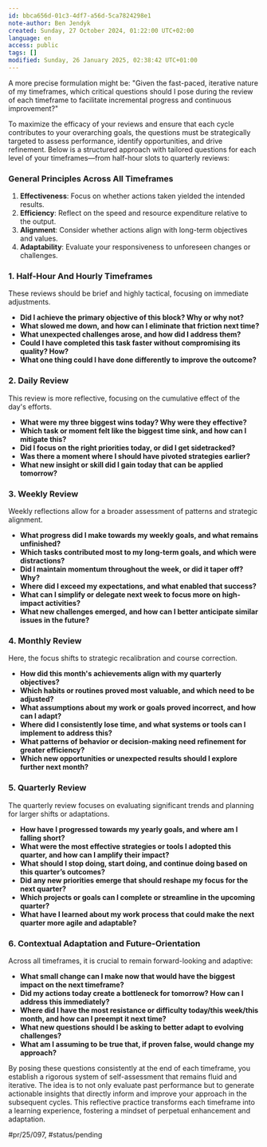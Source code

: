 ```yaml
---
id: bbca656d-01c3-4df7-a56d-5ca7824298e1
note-author: Ben Jendyk
created: Sunday, 27 October 2024, 01:22:00 UTC+02:00
language: en
access: public
tags: []
modified: Sunday, 26 January 2025, 02:38:42 UTC+01:00
---
```


A more precise formulation might be: "Given the fast-paced, iterative nature of my timeframes, which critical questions should I pose during the review of each timeframe to facilitate incremental progress and continuous improvement?"

To maximize the efficacy of your reviews and ensure that each cycle contributes to your overarching goals, the questions must be strategically targeted to assess performance, identify opportunities, and drive refinement. Below is a structured approach with tailored questions for each level of your timeframes—from half-hour slots to quarterly reviews:

### General Principles Across All Timeframes

1. **Effectiveness**: Focus on whether actions taken yielded the intended results.
2. **Efficiency**: Reflect on the speed and resource expenditure relative to the output.
3. **Alignment**: Consider whether actions align with long-term objectives and values.
4. **Adaptability**: Evaluate your responsiveness to unforeseen changes or challenges.

### 1. **Half-Hour And Hourly Timeframes**

These reviews should be brief and highly tactical, focusing on immediate adjustments.
- **Did I achieve the primary objective of this block? Why or why not?**
- **What slowed me down, and how can I eliminate that friction next time?**
- **What unexpected challenges arose, and how did I address them?**
- **Could I have completed this task faster without compromising its quality? How?**
- **What one thing could I have done differently to improve the outcome?**

### 2. **Daily Review**

This review is more reflective, focusing on the cumulative effect of the day's efforts.
- **What were my three biggest wins today? Why were they effective?**
- **Which task or moment felt like the biggest time sink, and how can I mitigate this?**
- **Did I focus on the right priorities today, or did I get sidetracked?**
- **Was there a moment where I should have pivoted strategies earlier?**
- **What new insight or skill did I gain today that can be applied tomorrow?**

### 3. **Weekly Review**

Weekly reflections allow for a broader assessment of patterns and strategic alignment.
- **What progress did I make towards my weekly goals, and what remains unfinished?**
- **Which tasks contributed most to my long-term goals, and which were distractions?**
- **Did I maintain momentum throughout the week, or did it taper off? Why?**
- **Where did I exceed my expectations, and what enabled that success?**
- **What can I simplify or delegate next week to focus more on high-impact activities?**
- **What new challenges emerged, and how can I better anticipate similar issues in the future?**

### 4. **Monthly Review**

Here, the focus shifts to strategic recalibration and course correction.
- **How did this month's achievements align with my quarterly objectives?**
- **Which habits or routines proved most valuable, and which need to be adjusted?**
- **What assumptions about my work or goals proved incorrect, and how can I adapt?**
- **Where did I consistently lose time, and what systems or tools can I implement to address this?**
- **What patterns of behavior or decision-making need refinement for greater efficiency?**
- **Which new opportunities or unexpected results should I explore further next month?**

### 5. **Quarterly Review**

The quarterly review focuses on evaluating significant trends and planning for larger shifts or adaptations.
- **How have I progressed towards my yearly goals, and where am I falling short?**
- **What were the most effective strategies or tools I adopted this quarter, and how can I amplify their impact?**
- **What should I stop doing, start doing, and continue doing based on this quarter’s outcomes?**
- **Did any new priorities emerge that should reshape my focus for the next quarter?**
- **Which projects or goals can I complete or streamline in the upcoming quarter?**
- **What have I learned about my work process that could make the next quarter more agile and adaptable?**

### 6. **Contextual Adaptation and Future-Orientation**

Across all timeframes, it is crucial to remain forward-looking and adaptive:
- **What small change can I make now that would have the biggest impact on the next timeframe?**
- **Did my actions today create a bottleneck for tomorrow? How can I address this immediately?**
- **Where did I have the most resistance or difficulty today/this week/this month, and how can I preempt it next time?**
- **What new questions should I be asking to better adapt to evolving challenges?**
- **What am I assuming to be true that, if proven false, would change my approach?**

By posing these questions consistently at the end of each timeframe, you establish a rigorous system of self-assessment that remains fluid and iterative. The idea is to not only evaluate past performance but to generate actionable insights that directly inform and improve your approach in the subsequent cycles. This reflective practice transforms each timeframe into a learning experience, fostering a mindset of perpetual enhancement and adaptation.


#pr/25/097, #status/pending
